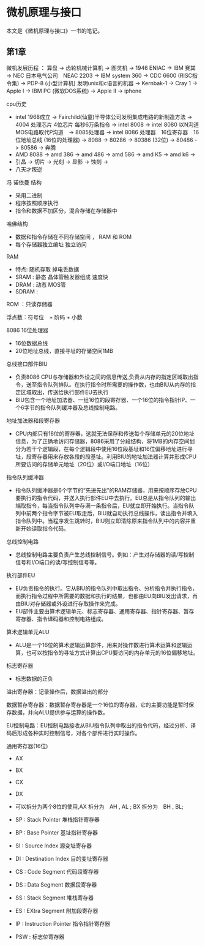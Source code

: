 # 微机原理与接口

本文是《微机原理与接口》一书的笔记。

## 第1章

微机发展历程 ： 算盘 -> 齿轮机械计算机 -> 图灵机 -> 1946 ENIAC -> IBM 赛其 -> NEC 日本电气公司　NEAC 2203 -> IBM system 360 -> CDC 6600 (RISC指令集) -> PDP-8 (小型计算机) 发明unix和c语言的机器 -> Kernbak-1 -> Cray 1 -> Apple I -> IBM PC (微软DOS系统) -> Apple II -> iphone

cpu历史

- intel 1968成立 -> Fairchild(仙童)半导体公司发明集成电路的新制造方法 -> 4004 处理芯片 4位芯片 每秒6万条指令 -> intel 8008 -> intel 8080 以N沟道MOS电路取代P沟道　-> 8085处理器 -> intel 8086 处理器　16位寄存器　16位地址总线 (16位的处理器) -> 8088 -> 80286 -> 80386 (32位) -> 80486 -> 80586 -> 奔腾
- AMD 8088 -> amd 386 -> amd 486 -> amd 586 -> amd K5 -> amd k6 ->
- 引晶 -> 切片 -> 光刻 -> 显影 -> 蚀刻 ->
- 八天才叛逆

冯 诺依曼 结构

- 采用二进制
- 程序按照顺序执行
- 指令和数据不加区分，混合存储在存储器中

哈佛结构

- 数据和指令存储在不同存储空间 ， RAM 和 ROM
- 每个存储器独立编址 独立访问

RAM

- 特点: 随机存取 掉电丢数据
- SRAM : 静态 晶体管触发器组成 速度快
- DRAM : 动态 MOS管
- SDRAM :

ROM ：只读存储器

浮点数：符号位　+ 阶码 + 小数　

8086 16位处理器

- 16位数据总线
- 20位地址总线，直接寻址的存储空间1MB

总线接口部件BIU

- 负责8086 CPU与存储器和外设之间的信息传送,负责从内存的指定区域取出指令，送至指令队列排队。在执行指令时所需要的操作数，也由BIU从内存的指定区域取出，传送给执行部件EU去执行
- BIU包含一个地址加法器、一组16位的段寄存器、一个16位的指令指针IP、一个6字节的指令队列缓冲器及总线控制电路。

地址加法器和段寄存器

- CPU内部只有16位的寄存器，这就无法保存和传送每个存储单元的20位地址信息，为了正确地访问存储器，8086采用了分段结构，将1MB的内存空间划分为若干个逻辑段，在每个逻辑段中使用16位段基址和16位偏移地址进行寻址，段寄存器用来存放各段的段基址。利用BIU的地址加法器计算并形成CPU所要访问的存储单元地址（20位）或I/O端口地址（16位）

指令队列缓冲器

- 指令队列缓冲器是6个字节的“先进先出”的RAM存储器，用来按顺序存放CPU要执行的指令代码，并送入执行部件EU中去执行。EU总是从指令队列的输出端取指令，每当指令队列中存满一条指令后，EU就立即开始执行。当指令队列中前两个指令字节被EU取走后，BIU就自动执行总线操作，读出指令并填入指令队列中。当程序发生跳转时，BIU则立即清除原来指令队列中的内容并重新开始读取指令代码。

总线控制电路

- 总线控制电路主要负责产生总线控制信号。例如：产生对存储器的读/写控制信号和I/O端口的读/写控制信号等。

执行部件EU

- EU负责指令的执行。它从BIU的指令队列中取出指令、分析指令并执行指令，而执行指令过程中所需要的数据和执行的结果，也都由EU向BIU发出请求，再由BIU对存储器或外设进行存取操作来完成。
- EU部件主要由算术逻辑单元、标志寄存器、通用寄存器、指针寄存器、暂存寄存器、指令译码器和控制电路组成。

算术逻辑单元ALU

- ALU是一个16位的算术逻辑运算部件，用来对操作数进行算术运算和逻辑运算，也可以按指令的寻址方式计算出CPU要访问的内存单元的16位偏移地址。

标志寄存器

- 标志数据的正负

溢出寄存器：记录操作后，数据溢出的部分

数据暂存寄存器：数据暂存寄存器是一个16位的寄存器，它的主要功能是暂时保存数据，并向ALU提供参与运算的操作数。

EU控制电路：EU控制电路接收从BIU指令队列中取出的指令代码，经过分析、译码后形成各种实时控制信号，对各个部件进行实时操作。

通用寄存器(16位)

- AX
- BX
- CX
- DX
- 可以拆分为两个8位的使用,AX 拆分为　AH , AL ; BX 拆分为　BH , BL;

- SP : Stack Pointer 堆栈指针寄存器
- BP : Base Pointer 基址指针寄存器
- SI : Source Index 源变址寄存器
- DI : Destination Index 目的变址寄存器

- CS : Code Segment 代码段寄存器
- DS : Data Segment 数据段寄存器
- SS : Stack Segment 堆栈寄存器
- ES : EXtra Segment 附加段寄存器

- IP : Instruction Pointer 指令指针寄存器
- PSW : 标志位寄存器
